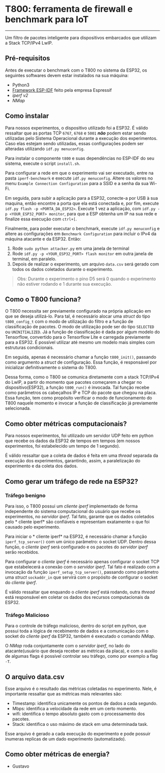 # T800: ferramenta de firewall e benchmark para IoT
---
Um filtro de pacotes inteligente para dispositivos embarcados que utilizam a Stack TCP/IPv4 LwIP.

## Pré-requisitos
Antes de executar o benchmark com o T800 no sistema da ESP32, os seguintes softwares devem estar instalados na sua máquina:
- Python3
- [Framework ESP-IDF](https://github.com/espressif/esp-idf) feito pela empresa Espressif
- *iperf v2*
- *NMap*

## Como instalar
Para nossos experimentos, o dispositivo utilizado foi a ESP32. É válido ressaltar que as portas TCP `6767`, `6768` e `5001` ***não*** podem estar sendo utilizadas pelo Sistema Operacional durante a execução dos experimentos. Caso elas estejam sendo utilizadas, essas configurações podem ser alteradas utilizando `idf.py menuconfig`.

Para instalar o componente `t800` e suas dependências no ESP-IDF do seu sistema, execute o script `install.sh`.

Para configurar a rede em que o experimento vai ser executado, entre na pasta `iperf-benchmark` e execute `idf.py menuconfig`. Altere os valores no menu `Example Connection Configuration` para a SSID e a senha da sua Wi-Fi.

Em seguida, para subir a aplicação para a ESP32, conecte-a por USB à sua maquina, então encontre a porta que ela está conectada e, por fim, execute `idf.py flash -p <PORTA_DA_ESP32>`. Execute 1 vez a aplicação, com `idf.py -p <YOUR_ESP32_PORT> monitor`, para que a ESP obtenha um IP na sua rede e finalize essa execução com `ctrl+[`.

Finalmente, para poder executar o benchmark, execute `idf.py menuconfig` e altere as configurações em `Benchmark Configuration` para incluir o IPv4 da máquina atacante e da ESP32. Então:
1. Rode `sudo python attacker.py` em uma janela de terminal
2. Rode `idf.py -p <YOUR_ESP32_PORT> flash monitor` em outra janela de terminal, em paralelo.
3. Depois de realizar o experimento, um arquivo `data.csv` será gerado com todos os dados coletados durante o experimento.

> Obs: Durante o experimento o pino D5 será 0 quando o experimento não estiver rodando e 1 durante sua execução.


## Como o T800 funciona?
O T800 necessita ser previamente configurado na própria aplicação em que se deseja utilizá-lo. Para tal, é necessário alocar uma *struct* do tipo `t800_config_t` com o modo de utilização do filtro e a função de classificação de pacotes. O modo de utilização pode ser do tipo `SELECTED` ou `UNINITIALIZED`. Já a função de classificação é dada por algum modelo do Tensorflow, convertido para o Tensorflow Lite e carregada previamente para a ESP32. É possível utilizar até mesmo um modelo mais simples com estruturas condicionais.

Em seguida, apenas é necessário chamar a função `t800_init()`, passando como argumento a *struct* de configuração. Essa função, é responsável por inicializar definitivamente o sistema do T800. 

Dessa forma, como o T800 se comunica diretamente com a stack TCP/IPv4 do LwIP, a partir do momento que pacotes começarem a chegar no dispositivo(ESP32), a função `t800_run()` é invocada. Tal função recebe como parâmetros os cabeçalhos IP e TCP do pacote que chegou na placa. Essa função, tem como propósito verificar o modo de funcionamento do T800 naquele momento e invocar a função de classificação já previamente selecionada.

## Como obter métricas computacionais?

Para nossos experimentos, foi utilizado um servidor UDP feito em python que recebe os dados da ESP32 de tempos em tempos (em nossos experimentos, foi estabelecido um tempo de 1 segundo).

É válido ressaltar que a coleta de dados é feita em uma *thread* separada da execução dos experimentos, garantindo, assim, a paralelização do experimento e da coleta dos dados.

## Como gerar um tráfego de rede na ESP32?

### Tráfego benigno
Para isso, o T800 possui um *cliente iperf* implementado de forma independente do sistema computacional do usuário que recebe os experimentos, no *servidor iperf*. Tal fato, garante que os dados coletados pelo * cliente iperf* são confiáveis e representam exatamente o que foi causado pelo experimento.

Para iniciar o * cliente iperf* na ESP32, é necessário chamar a função `iperf_tcp_server()` com um único parâmetro: o socket UDP. Dentro dessa função, o *cliente iperf* será configurado e os pacotes do *servidor iperf* serão recebidos.

Para configurar o *cliente iperf* é necessário apenas configurar o socket TCP que estabelecerá a conexão com o *servidor iperf*. Tal fato é realizado com a invocação da função `iperf_setup_tcp_server()`, passando como parâmetro uma *struct* `sockaddr_in` que servirá com o propósito de configurar o socket do *cliente iperf*.

É válido ressaltar que enquando o *cliente iperf* está rodando, outra *thread* está responsável em coletar os dados dos recursos computacionais da ESP32.

### Tráfego Malicioso

Para o controle de tráfego malicioso, dentro do script em python, que possui toda a lógica de recebimento de dados e a comunicação com o socket do *cliente iperf* da ESP32, também é executado o comando *NMap*.

O *NMap* roda conjuntamente com o *servidor iperf*, no lado do atacante(usuário que deseja receber as métricas da placa), e com o auxílio de algumas flags é possível controlar seu tráfego, como por exemplo a flag `-T`.

## O arquivo data.csv
Esse arquivo é o resultado das métricas coletadas no experimento. Nele, é importante ressaltar que as métricas mais relevantes são:

- Timestamp: identifica unicamente os pontos de dados a cada segundo.
- Mbps: identifica a velocidade da rede em um certo momento.
- wifi: identifica o tempo absoluto gasto com o processamento dos pacotes.
- Stack: identifica o uso máximo de stack em uma determinada task. 

Esse arquivo é gerado a cada execução do experimento e pode possuir inumeras replicas de um dado experimento (automatizado).

## Como obter métricas de energia?
- Gustavo
